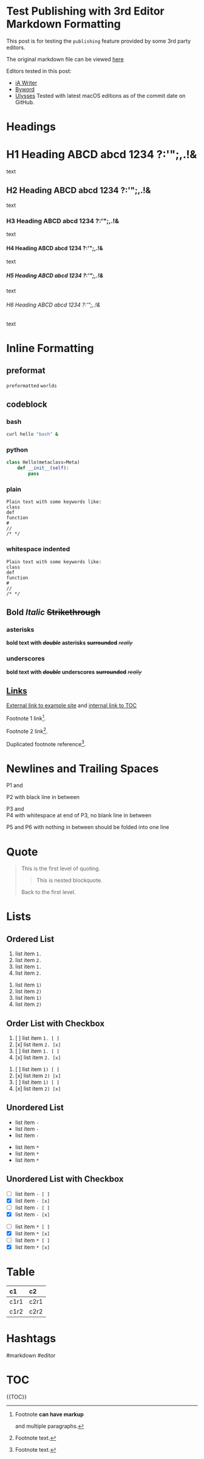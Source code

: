 # Test Publishing with 3rd Editor Markdown Formatting
This post is for testing the `publishing` feature provided by some 3rd party editors.

The original markdown file can be viewed [here](https://raw.githubusercontent.com/BananaWanted/Blog/master/posts/Test%20Publishing%20with%203rd%20Editor%20Markdown%20Formatting.md)

Editors tested in this post:
- [iA Writer](https://ia.net/writer)
- [Byword](https://bywordapp.com/)
- [Ulysses](https://ulysses.app/)
Tested with latest macOS editions as of the commit date on GitHub.

# Headings
# H1 Heading ABCD abcd 1234 ?:'";,.!&
text
## H2 Heading ABCD abcd 1234 ?:'";,.!&
text
### H3 Heading ABCD abcd 1234 ?:'";,.!&
text
#### H4 Heading ABCD abcd 1234 ?:'";,.!&
text
##### H5 Heading ABCD abcd 1234 ?:'";,.!&
text
###### H6 Heading ABCD abcd 1234 ?:'";,.!&
text

# Inline Formatting
## preformat
`preformatted` `worlds`
## codeblock
### bash
```bash
curl hello "bash" &
```
### python
```python
class Hello(metaclass=Meta)
    def __init__(self):
        pass
```
### plain
```
Plain text with some keywords like:
class
def
function
#
//
/* */
```
### whitespace indented
    Plain text with some keywords like:
    class
    def
    function
    #
    //
    /* */
## **Bold** *Italic* ~~Strikethrough~~
### asterisks
**bold text with ~~*double*~~ asterisks ~~‌surrounded~~** *~~really~~*
### underscores
__bold text with ~~_double_~~ underscores ~~surrounded~~__ _~~really~~_
## [Links](#Links)
[External link to example site](http://example.com/) and
[internal link to TOC](#TOC)

Footnote 1 link[^first].

Footnote 2 link[^second].

Duplicated footnote reference[^second].

[^first]: Footnote **can have markup**

    and multiple paragraphs.

[^second]: Footnote text.

# Newlines and Trailing Spaces
P1 and

P2 with black line in between

P3 and  
P4 with whitespace at end of P3, no blank line in between

P5 and
P6 with nothing in between should be folded into one line
# Quote
> This is the first level of quoting.
>
> > This is nested blockquote.
>
> Back to the first level.

# Lists
## Ordered List
1. list item `1.`
2. list item `2.`
1. list item `1.`
2. list item `2.`

1) list item `1)`
2) list item `2)`
1) list item `1)`
2) list item `2)`
## Order List with Checkbox
1. [ ] list item `1. [ ]`
2. [x] list item `2. [x]`
1. [ ] list item `1. [ ]`
2. [x] list item `2. [x]`

1) [ ] list item `1) [ ]`
2) [x] list item `2) [x]`
1) [ ] list item `1) [ ]`
2) [x] list item `2) [x]`

## Unordered List
- list item `-`
- list item `-`
- list item `-`

* list item `*`
* list item `*`
* list item `*`

## Unordered List with Checkbox
- [ ] list item `- [ ]`
- [x] list item `- [x]`
- [ ] list item `- [ ]`
- [x] list item `- [x]`

* [ ] list item `* [ ]`
* [x] list item `* [x]`
* [ ] list item `* [ ]`
* [x] list item `* [x]`

# Table

| c1 | c2 |
|:--|:--|
| c1r1 | c2r1 |
| c1r2 | c2r2 |

# Hashtags
#markdown #editor
# TOC

{{TOC}}